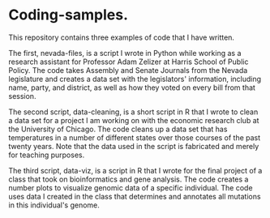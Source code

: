 # Coding-samples. 

This repository contains three examples of code that I have written. 

The first, nevada-files, is a script I wrote in Python while working as a research assistant for Professor Adam Zelizer at Harris School of Public Policy. The code takes Assembly and Senate Journals from the Nevada legislature and creates a data set with the legislators' information, including name, party, and district, as well as how they voted on every bill from that session. 

The second script, data-cleaning, is a short script in R that I wrote to clean a data set for a project I am working on with the economic research club at the University of Chicago. The code cleans up a data set that has temperatures in a number of different states over those courses of the past twenty years. Note that the data used in the script is fabricated and merely for teaching purposes. 

The third script, data-viz, is a script in R that I wrote for the final project of a class that took on bioinformatics and gene analysis. The code creates a number plots to visualize genomic data of a specific individual. The code uses data I created in the class that determines and annotates all mutations in this individual's genome. 
